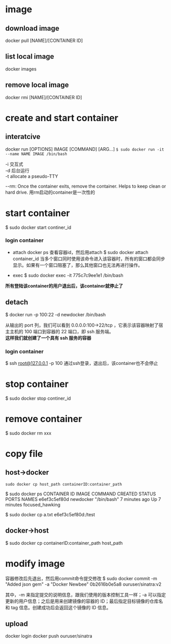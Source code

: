 # image
## download image
docker pull [NAME]/[CONTAINER ID]

## list local image
docker images

## remove local image
docker rmi [NAME]/[CONTAINER ID]


# create and start container
## interatcive
docker run [OPTIONS] IMAGE [COMMAND] [ARG...]
`$ sudo docker run -it --name NAME IMAGE /bin/bash`

-i 交互式  
-d 后台运行  
-t allocate a pseudo-TTY  

--rm: Once the container exits, remove the container. Helps to keep clean or hard drive.
用rm启动的container是一次性的

# start container
$ sudo docker start continer_id

### login container
* attach
docker ps 查看容器id，然后用attach
$ sudo docker attach container_id
当多个窗口同时使用该命令进入该容器时，所有的窗口都会同步显示。如果有一个窗口阻塞了，那么其他窗口也无法再进行操作。

* exec
$ sudo docker exec -it 775c7c9ee1e1 /bin/bash

**所有登陆该container的用户退出后，该container就停止了**

## detach
$ docker run -p 100:22 -d newdocker /bin/bash

从输出的 port 列，我们可以看到 0.0.0.0:100->22/tcp ，它表示该容器映射了宿主主机的 100 端口到容器的 22 端口，即 ssh 服务端。  
**这样我们就创建了一个具有 ssh 服务的容器**  

### login container
$ ssh root@127.0.0.1 -p 100
通过ssh登录，退出后，该container也不会停止

# stop container
$ sudo docker stop continer_id

# remove container
$ sudo docker rm xxx

# copy file
## host->docker
    sudo docker cp host_path containerID:container_path

$ sudo docker ps
CONTAINER ID        IMAGE               COMMAND             CREATED             STATUS              PORTS               NAMES
e6ef3c5ef80d        newdocker           "/bin/bash"         7 minutes ago       Up 7 minutes                            focused_hawking

$ sudo docker cp a.txt e6ef3c5ef80d:/test

## docker->host
$ sudo docker cp containerID:container_path host_path

# modify image
容器修改后先退出，然后用commit命令提交修改
$ sudo docker commit -m "Added json gem" -a "Docker Newbee" 0b2616b0e5a8 ouruser/sinatra:v2

其中，-m 来指定提交的说明信息，跟我们使用的版本控制工具一样；-a 可以指定更新的用户信息；之后是用来创建镜像的容器的 ID；最后指定目标镜像的仓库名和 tag 信息。创建成功后会返回这个镜像的 ID 信息。

## upload
docker login
docker push ouruser/sinatra
